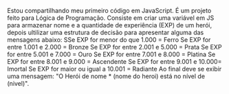 Estou compartilhando meu primeiro código em JavaScript. É um projeto feito para Lógica de Programação.
Consiste em criar uma variável em JS para armazenar nome e a quantidade de experiência (EXP) de um herói, depois ultilizar uma estrutura de decisão para apresentar alguma das mensagens abaixo: 
SSe EXP for menor do que 1.000 = Ferro Se EXP for entre 1.001 e 2.000 = Bronze Se EXP for entre 2.001 e 5.000 = Prata Se EXP for entre 5.001 e 7.000 = Ouro Se EXP for entre 7.001 e 8.000 = Platina Se EXP for entre 8.001 e 9.000 = Ascendente Se EXP for entre 9.001 e 10.000= Imortal Se EXP for maior ou igual a 10.001 = Radiante
Ao final deve se exibir uma mensagem: "O Herói de nome * (nome do heroi) está no nível de (nivel)".
